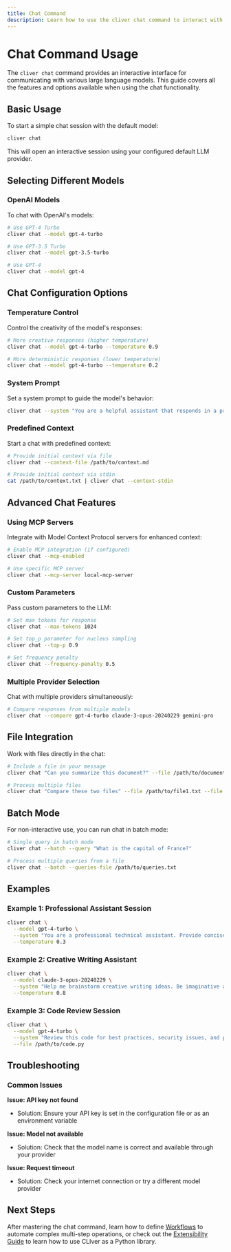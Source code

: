 ```yaml
---
title: Chat Command
description: Learn how to use the cliver chat command to interact with different LLMs
---
```


# Chat Command Usage

The `cliver chat` command provides an interactive interface for communicating with various large language models. This guide covers all the features and options available when using the chat functionality.

## Basic Usage

To start a simple chat session with the default model:

```bash
cliver chat
```

This will open an interactive session using your configured default LLM provider.

## Selecting Different Models

### OpenAI Models

To chat with OpenAI's models:

```bash
# Use GPT-4 Turbo
cliver chat --model gpt-4-turbo

# Use GPT-3.5 Turbo
cliver chat --model gpt-3.5-turbo

# Use GPT-4
cliver chat --model gpt-4
```

## Chat Configuration Options

### Temperature Control

Control the creativity of the model's responses:

```bash
# More creative responses (higher temperature)
cliver chat --model gpt-4-turbo --temperature 0.9

# More deterministic responses (lower temperature)
cliver chat --model gpt-4-turbo --temperature 0.2
```

### System Prompt

Set a system prompt to guide the model's behavior:

```bash
cliver chat --system "You are a helpful assistant that responds in a professional manner."
```

### Predefined Context

Start a chat with predefined context:

```bash
# Provide initial context via file
cliver chat --context-file /path/to/context.md

# Provide initial context via stdin
cat /path/to/context.txt | cliver chat --context-stdin
```

## Advanced Chat Features

### Using MCP Servers

Integrate with Model Context Protocol servers for enhanced context:

```bash
# Enable MCP integration (if configured)
cliver chat --mcp-enabled

# Use specific MCP server
cliver chat --mcp-server local-mcp-server
```

### Custom Parameters

Pass custom parameters to the LLM:

```bash
# Set max tokens for response
cliver chat --max-tokens 1024

# Set top_p parameter for nucleus sampling
cliver chat --top-p 0.9

# Set frequency penalty
cliver chat --frequency-penalty 0.5
```

### Multiple Provider Selection

Chat with multiple providers simultaneously:

```bash
# Compare responses from multiple models
cliver chat --compare gpt-4-turbo claude-3-opus-20240229 gemini-pro
```

## File Integration

Work with files directly in the chat:

```bash
# Include a file in your message
cliver chat "Can you summarize this document?" --file /path/to/document.txt

# Process multiple files
cliver chat "Compare these two files" --file /path/to/file1.txt --file /path/to/file2.txt
```

## Batch Mode

For non-interactive use, you can run chat in batch mode:

```bash
# Single query in batch mode
cliver chat --batch --query "What is the capital of France?"

# Process multiple queries from a file
cliver chat --batch --queries-file /path/to/queries.txt
```

## Examples

### Example 1: Professional Assistant Session
```bash
cliver chat \
  --model gpt-4-turbo \
  --system "You are a professional technical assistant. Provide concise, accurate answers with examples when possible." \
  --temperature 0.3
```

### Example 2: Creative Writing Assistant
```bash
cliver chat \
  --model claude-3-opus-20240229 \
  --system "Help me brainstorm creative writing ideas. Be imaginative and provide detailed suggestions." \
  --temperature 0.8
```

### Example 3: Code Review Session
```bash
cliver chat \
  --model gpt-4-turbo \
  --system "Review this code for best practices, security issues, and potential improvements." \
  --file /path/to/code.py
```

## Troubleshooting

### Common Issues

**Issue: API key not found**
- Solution: Ensure your API key is set in the configuration file or as an environment variable

**Issue: Model not available**
- Solution: Check that the model name is correct and available through your provider

**Issue: Request timeout**
- Solution: Check your internet connection or try a different model provider

## Next Steps

After mastering the chat command, learn how to define [Workflows](workflow.md) to automate complex multi-step operations, or check out the [Extensibility Guide](extensibility.md) to learn how to use CLIver as a Python library.